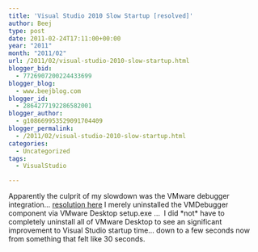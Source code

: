 ```yaml
---
title: 'Visual Studio 2010 Slow Startup [resolved]'
author: Beej
type: post
date: 2011-02-24T17:11:00+00:00
year: "2011"
month: "2011/02"
url: /2011/02/visual-studio-2010-slow-startup.html
blogger_bid:
  - 7726907200224433699
blogger_blog:
  - www.beejblog.com
blogger_id:
  - 2864277192286582001
blogger_author:
  - g108669953529091704409
blogger_permalink:
  - /2011/02/visual-studio-2010-slow-startup.html
categories:
  - Uncategorized
tags:
  - VisualStudio

---
```

Apparently the culprit of my slowdown was the VMware debugger integration… <a href="http://www.devtopics.com/visual-studio-2010-slowdown-vmdebugger-is-the-culprit/" target="_blank">resolution here</a> I merely uninstalled the VMDebugger component via VMware Desktop setup.exe …&#160; I did \*not\* have to completely uninstall all of VMware Desktop to see an significant improvement to Visual Studio startup time… down to a few seconds now from something that felt like 30 seconds.